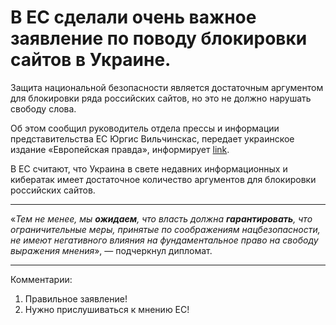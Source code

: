 # В ЕС сделали очень важное заявление по поводу блокировки сайтов в Украине.
 
Защита национальной безопасности является достаточным аргументом для блокировки ряда российских сайтов, но это не должно нарушать свободу слова.

Об этом сообщил руководитель отдела прессы и информации представительства ЕС Юргис Вильчинскас, передает украинское издание «Европейская правда», информирует [link](http://eizvestia.com/).

В ЕС считают, что Украина в свете недавних информационных и кибератак имеет достаточное количество аргументов для блокировки российских сайтов.

---

«_Тем не менее, мы **ожидаем**, что власть должна **гарантировать**, что ограничительные меры, принятые по соображениям нацбезопасности, не имеют негативного влияния на фундаментальное право на свободу выражения мнения_», — подчеркнул дипломат.

---

Комментарии:

1. Правильное заявление!
2. Нужно прислушиваться к мнению ЕС!

